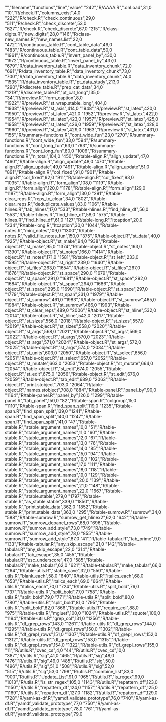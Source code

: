 "","filename","functions","line","value"
"242","R/AAAA.R",".onLoad",31,0
"10","R/check.R","columns_exist",4,0
"222","R/check.R","check_continuous",29,0
"511","R/check.R","check_discrete",53,0
"627","R/check.R","check_discrete",67,0
"215","R/class-digits.R","new_digits",28,0
"146","R/class-new_names.R","new_names.list",22,0
"472","R/continuous_table.R","cont_table_data",49,0
"483","R/continuous_table.R","cont_table_data",50,0
"1961","R/continuous_table.R","invert_panel_by",430,0
"1972","R/continuous_table.R","invert_panel_by",437,0
"679","R/data_inventory_table.R","data_inventory_chunk",72,0
"691","R/data_inventory_table.R","data_inventory_chunk",73,0
"700","R/data_inventory_table.R","data_inventory_chunk",74,0
"1535","R/data_inventory_table.R","pt_data_study",213,0
"290","R/discrete_table.R","prep_cat_data",34,0
"1219","R/discrete_table.R","pt_cat_long",135,0
"34","R/preview.R","form_caption",8,0
"1922","R/preview.R","st_wrap.stable_long",404,0
"1938","R/preview.R","st_asis",414,0
"1948","R/preview.R","st_latex",420,0
"1950","R/preview.R","st_latex",421,0
"1952","R/preview.R","st_latex",422,0
"1954","R/preview.R","st_latex",423,0
"1957","R/preview.R","st_latex",425,0
"1958","R/preview.R","st_latex",426,0
"1959","R/preview.R","st_latex",428,0
"1960","R/preview.R","st_latex",429,0
"1963","R/preview.R","st_latex",431,0
"155","R/summary-functions.R","cont_wide_fun",23,0
"270","R/summary-functions.R","cont_wide_fun",33,0
"594","R/summary-functions.R","cont_long_fun",63,0
"763","R/summary-functions.R","cont_long_fun",80,0
"1006","R/summary-functions.R","n_total",104,0
"450","R/table-align.R","align_update",47,0
"460","R/table-align.R","align_update",48,0
"470","R/table-align.R","align_update",49,0
"491","R/table-align.R","align_update",51,0
"891","R/table-align.R","col_fixed",91,0
"901","R/table-align.R","col_fixed",92,0
"911","R/table-align.R","col_fixed",93,0
"1035","R/table-align.R","form_align",108,0
"1119","R/table-align.R","form_align",120,0
"1178","R/table-align.R","form_align",129,0
"1187","R/table-align.R","form_align",130,0
"291","R/table-clear_reps.R","reps_to_clear",34,0
"802","R/table-clear_reps.R","deduplicate_values",83,0
"106","R/table-hlines.R","tab_hlines",17,0
"533","R/table-hlines.R","find_hline_df",56,0
"553","R/table-hlines.R","find_hline_df",58,0
"575","R/table-hlines.R","find_hline_df",61,0
"127","R/table-long.R","ltcaption",20,0
"234","R/table-long.R","ltcaption",30,0
"1044","R/table-notes.R","mini_notes",109,0
"1300","R/table-notes.R","valid_file_notes_fun",150,0
"375","R/table-object.R","st_data",40,0
"925","R/table-object.R","st_make",94,0
"938","R/table-object.R","st_make",95,0
"1374","R/table-object.R","st_notes",163,0
"1390","R/table-object.R","st_notes",166,0
"1414","R/table-object.R","st_notes",171,0
"1581","R/table-object.R","st_left",233,0
"1595","R/table-object.R","st_right",239,0
"1640","R/table-object.R","st_files",263,0
"1654","R/table-object.R","st_files",267,0
"1676","R/table-object.R","st_space",290,0
"1679","R/table-object.R","st_space",291,0
"1681","R/table-object.R","st_space",292,0
"1684","R/table-object.R","st_space",294,0
"1686","R/table-object.R","st_space",295,0
"1690","R/table-object.R","st_space",297,0
"1779","R/table-object.R","st_span",331,0
"1979","R/table-object.R","st_sumrow",461,0
"1983","R/table-object.R","st_sumrow",465,0
"1984","R/table-object.R","st_sumrow",466,0
"1993","R/table-object.R","st_clear_reps",489,0
"2006","R/table-object.R","st_hline",532,0
"2014","R/table-object.R","st_hline",542,0
"2017","R/table-object.R","st_sizes",556,0
"2018","R/table-object.R","st_sizes",557,0
"2019","R/table-object.R","st_sizes",558,0
"2020","R/table-object.R","st_args",568,0
"2021","R/table-object.R","st_args",569,0
"2022","R/table-object.R","st_args",570,0
"2023","R/table-object.R","st_args",571,0
"2024","R/table-object.R","st_args",572,0
"2025","R/table-object.R","st_args",574,0
"2034","R/table-object.R","st_units",603,0
"2050","R/table-object.R","st_select",656,0
"2051","R/table-object.R","st_select",657,0
"2052","R/table-object.R","st_mutate",663,0
"2053","R/table-object.R","st_mutate",664,0
"2054","R/table-object.R","st_edit",674,0
"2055","R/table-object.R","st_edit",675,0
"2056","R/table-object.R","st_edit",676,0
"2059","R/table-object.R","tab_edit",689,0
"2063","R/table-object.R","print.stobject",703,0
"2064","R/table-object.R","names.stobject",708,0
"884","R/table-panel.R","panel_by",90,0
"1164","R/table-panel.R","panel_by",126,0
"1299","R/table-panel.R","tab_panel",150,0
"82","R/table-span.R","colgroup",15,0
"1110","R/table-span.R","find_span_split",119,0
"1235","R/table-span.R","find_span_split",139,0
"1241","R/table-span.R","find_span_split",140,0
"1247","R/table-span.R","find_span_split",141,0
"47","R/table-stable.R","stable_argument_names",10,0
"51","R/table-stable.R","stable_argument_names",11,0
"60","R/table-stable.R","stable_argument_names",12,0
"67","R/table-stable.R","stable_argument_names",13,0
"76","R/table-stable.R","stable_argument_names",14,0
"85","R/table-stable.R","stable_argument_names",15,0
"94","R/table-stable.R","stable_argument_names",16,0
"102","R/table-stable.R","stable_argument_names",17,0
"111","R/table-stable.R","stable_argument_names",18,0
"118","R/table-stable.R","stable_argument_names",19,0
"129","R/table-stable.R","stable_argument_names",20,0
"139","R/table-stable.R","stable_argument_names",21,0
"148","R/table-stable.R","stable_argument_names",22,0
"1667","R/table-stable.R","stable.stable",279,0
"1797","R/table-stable.R","as_stable.stable",339,0
"1850","R/table-stable.R","print.stable_data",362,0
"1852","R/table-stable.R","print.stable_data",363,0
"295","R/table-sumrow.R","sumrow",34,0
"588","R/table-sumrow.R","sumrow_get_hlinex2",62,0
"642","R/table-sumrow.R","sumrow_depanel_rows",68,0
"696","R/table-sumrow.R","sumrow_add_style",73,0
"749","R/table-sumrow.R","sumrow_add_style",78,0
"855","R/table-sumrow.R","sumrow_add_style",87,0
"41","R/table-tabular.R","tab_prime",9,0
"133","R/table-tabular.R","any_skip_escape",21,0
"142","R/table-tabular.R","any_skip_escape",22,0
"314","R/table-tabular.R","tab_escape",35,0
"455","R/table-tabular.R","esc_underscore",47,0
"585","R/table-tabular.R","make_tabular",62,0
"621","R/table-tabular.R","make_tabular",66,0
"264","R/table-utils.R","stable_save",32,0
"550","R/table-utils.R","blank_each",58,0
"640","R/table-utils.R","italics_each",68,0
"653","R/table-utils.R","italics_each",69,0
"664","R/table-utils.R","italics_each",70,0
"724","R/table-utils.R","split_bold",76,0
"737","R/table-utils.R","split_bold",77,0
"758","R/table-utils.R","split_bold",79,0
"771","R/table-utils.R","split_bold",80,0
"780","R/table-utils.R","split_bold",81,0
"795","R/table-utils.R","split_bold",82,0
"866","R/table-utils.R","require_col",88,0
"975","R/table-utils.R","mgluet",100,0
"1024","R/table-utils.R","squote",106,0
"1194","R/table-utils.R","grep_col",131,0
"1256","R/table-utils.R","df_grep_rows",143,0
"1261","R/table-utils.R","df_grep_rows",144,0
"1295","R/table-utils.R","df_grepl_rows",150,0
"1302","R/table-utils.R","df_grepl_rows",151,0
"1307","R/table-utils.R","df_grepl_rows",152,0
"1312","R/table-utils.R","df_grepl_rows",153,0
"1315","R/table-utils.R","df_grepl_rows",154,0
"1322","R/table-utils.R","df_grepl_rows",155,0
"11","R/utils.R","cvec_cs",4,0
"44","R/utils.R","cvec_cs",10,0
"387","R/utils.R","sig",41,0
"465","R/utils.R","sig",48,0
"476","R/utils.R","sig",49,0
"485","R/utils.R","sig",50,0
"496","R/utils.R","sig",51,0
"508","R/utils.R","sig",52,0
"515","R/utils.R","sig",53,0
"798","R/utils.R","combine_list",83,0
"900","R/utils.R","Update_List",91,0
"965","R/utils.R","is_regex",99,0
"1013","R/utils.R","is_str_regex",105,0
"1143","R/utils.R","repattern_df",123,0
"1150","R/utils.R","repattern_df",124,0
"1157","R/utils.R","repattern_df",125,0
"1169","R/utils.R","repattern_df",127,0
"1182","R/utils.R","repattern_df",129,0
"728","R/yaml-as-df.R","yamdf_validate_prototype",76,0
"740","R/yaml-as-df.R","yamdf_validate_prototype",77,0
"750","R/yaml-as-df.R","yamdf_validate_prototype",78,0
"761","R/yaml-as-df.R","yamdf_validate_prototype",79,0
